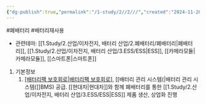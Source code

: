 ```yaml
---
{"dg-publish":true,"permalink":"/1-study/2//2///","created":"2024-11-20T21:02:27.640+09:00","updated":"2025-06-03T20:07:21.442+09:00"}
---
```


#폐배터리 #배터리재사용




- 관련테마: [[1.Study/2.산업/이차전지, 배터리 산업/2.폐배터리/폐배터리\|폐배터리]], [[1.Study/2.산업/이차전지, 배터리 산업/3.ESS/ESS\|ESS]], [[카메라모듈\|카메라모듈]], [[스마트폰\|스마트폰]]


1. 기본정보
	1. [[배터리팩 보호회로\|배터리팩 보호회로]](PCM), [[배터리 관리 시스템(\|배터리 관리 시스템(]]BMS) 공급. [[현대차\|현대차]]와 함께 폐배터리를 통한 [[1.Study/2.산업/이차전지, 배터리 산업/3.ESS/ESS\|ESS]] 제품 생산, 상업화 진행
